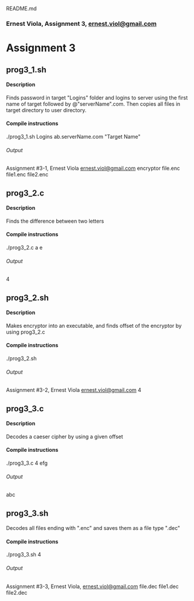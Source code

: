 README.md
### Ernest Viola, Assignment 3, ernest.viol@gmail.com

# Assignment 3

## prog3_1.sh
#### Description 
Finds password in target "Logins" folder and logins to server using the first name of target followed by @"serverName".com. Then copies all files in target directory to user directory.
#### Compile instructions
./prog3_1.sh Logins ab.serverName.com "Target Name"
###### Output
Assignment #3-1, Ernest Viola ernest.viol@gmail.com
encryptor
file.enc
file1.enc
file2.enc

## prog3_2.c
#### Description
Finds the difference between two letters
#### Compile instructions
./prog3_2.c a
e
###### Output
4

## prog3_2.sh
#### Description
Makes encryptor into an executable, and finds offset of the encryptor by using prog3_2.c
#### Compile instructions
./prog3_2.sh
###### Output
Assignment #3-2, Ernest Viola ernest.viol@gmail.com
4

## prog3_3.c
#### Description
Decodes a caeser cipher by using a given offset
#### Compile instructions
./prog3_3.c 4
efg
###### Output
abc

## prog3_3.sh
####
Decodes all files ending with ".enc" and saves them as a file type ".dec"
#### Compile instructions
./prog3_3.sh 4
###### Output
Assignment #3-3, Ernest Viola, ernest.viol@gmail.com
file.dec
file1.dec
file2.dec

